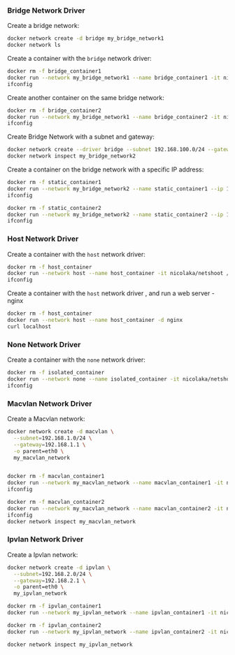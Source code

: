 


### Bridge Network Driver

Create a bridge network:

```bash
docker network create -d bridge my_bridge_network1
docker network ls
```

Create a container with the `bridge` network driver:

```bash
docker rm -f bridge_container1
docker run --network my_bridge_network1 --name bridge_container1 -it nicolaka/netshoot /bin/bash
ifconfig
```

Create another container on the same bridge network:

```bash
docker rm -f bridge_container2
docker run --network my_bridge_network1 --name bridge_container2 -it nicolaka/netshoot /bin/bash
ifconfig
```

Create Bridge Network with a subnet and gateway:

```bash
docker network create --driver bridge --subnet 192.168.100.0/24 --gateway 192.168.100.1 my_bridge_network2
docker network inspect my_bridge_network2
```

Create a container on the bridge network with a specific IP address:

```bash
docker rm -f static_container1
docker run --network my_bridge_network2 --name static_container1 --ip 192.168.100.10 -it nicolaka/netshoot /bin/bash
ifconfig
```

```bash
docker rm -f static_container2
docker run --network my_bridge_network2 --name static_container2 --ip 192.168.100.11 -it nicolaka/netshoot /bin/bash
ifconfig
```

### Host Network Driver

Create a container with the `host` network driver:

```bash
docker rm -f host_container
docker run --network host --name host_container -it nicolaka/netshoot /bin/bash
ifconfig
```

Create a container with the `host` network driver , and run a web server - nginx

```bash
docker rm -f host_container
docker run --network host --name host_container -d nginx
curl localhost
```


### None Network Driver

Create a container with the `none` network driver:

```bash
docker rm -f isolated_container
docker run --network none --name isolated_container -it nicolaka/netshoot /bin/bash
ifconfig
```


### Macvlan Network Driver

Create a Macvlan network:

```bash
docker network create -d macvlan \
  --subnet=192.168.1.0/24 \
  --gateway=192.168.1.1 \
  -o parent=eth0 \
  my_macvlan_network


docker rm -f macvlan_container1
docker run --network my_macvlan_network --name macvlan_container1 -it nicolaka/netshoot /bin/bash
ifconfig

docker rm -f macvlan_container2
docker run --network my_macvlan_network --name macvlan_container2 -it nicolaka/netshoot /bin/bash
ifconfig
docker network inspect my_macvlan_network

```



### Ipvlan Network Driver

Create a Ipvlan network:

```bash
docker network create -d ipvlan \
  --subnet=192.168.2.0/24 \
  --gateway=192.168.2.1 \
  -o parent=eth0 \
  my_ipvlan_network

docker rm -f ipvlan_container1
docker run --network my_ipvlan_network --name ipvlan_container1 -it nicolaka/netshoot /bin/bash

docker rm -f ipvlan_container2
docker run --network my_ipvlan_network --name ipvlan_container2 -it nicolaka/netshoot /bin/bash

docker network inspect my_ipvlan_network
```

